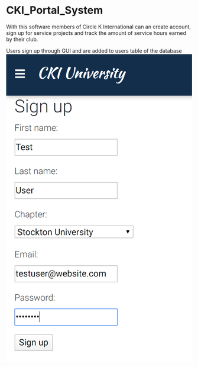 # CKI_Portal_System
With this software members of Circle K International can an create account, sign up for service projects and track the amount of service hours earned by their club.

Users sign up through GUI and are added to users table of the database
![Alt text](https://github.com/SatherWS/CKI_Portal_System/blob/master/CKI%20App/signup.PNG)

